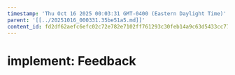 ```yaml
---
timestamp: 'Thu Oct 16 2025 00:03:31 GMT-0400 (Eastern Daylight Time)'
parent: '[[../20251016_000331.35be51a5.md]]'
content_id: fd2df62aefc6efc02c72e782e7102ff761293c30feb14a9c63d5433cc7796341
---
```


# implement: Feedback
